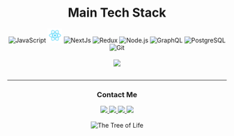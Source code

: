 <div align="center">
<h1>Main Tech Stack</h1>


<div>

<img title="JavaScript" alt="JavaScript" width="35px" src="https://upload.wikimedia.org/wikipedia/commons/thumb/9/99/Unofficial_JavaScript_logo_2.svg/768px-Unofficial_JavaScript_logo_2.svg.png"/>

<img title="React" alt="React" width="33px"  src="https://raw.githubusercontent.com/github/explore/80688e429a7d4ef2fca1e82350fe8e3517d3494d/topics/react/react.png" />

<img title="NextJs" alt="NextJs" width="33px" src="https://camo.githubusercontent.com/92ec9eb7eeab7db4f5919e3205918918c42e6772562afb4112a2909c1aaaa875/68747470733a2f2f6173736574732e76657263656c2e636f6d2f696d6167652f75706c6f61642f76313630373535343338352f7265706f7369746f726965732f6e6578742d6a732f6e6578742d6c6f676f2e706e67" /> 
  
<img title="Redux" alt="Redux" width="35px" src="https://img.icons8.com/color/48/000000/redux.png" />

<!---
<img title="HTML5" alt="HTML5" width="35px" src="https://raw.githubusercontent.com/github/explore/80688e429a7d4ef2fca1e82350fe8e3517d3494d/topics/html/html.png" />

<img title="CSS3" alt="CSS3" width="35px" src="https://raw.githubusercontent.com/github/explore/80688e429a7d4ef2fca1e82350fe8e3517d3494d/topics/css/css.png" />
--->

<img title="Node.js" alt="Node.js" width="40px" src="https://img.icons8.com/color/452/nodejs.png" />

<img title="GraphQL" alt="GraphQL" width="35px" src="https://img.icons8.com/color/48/000000/graphql.png" />
  
<img title="PostgreSQL" alt="PostgreSQL" width="35px" src="https://img.icons8.com/color/48/000000/postgreesql.png" />

<!-- <img title="Apollo Client" alt="Apollo Client" width="35px" src="https://img.icons8.com/color/48/000000/apollo.png"/> -->
  
<img title="Git" alt="Git" width="35px" src="https://git-scm.com/images/logos/downloads/Git-Icon-1788C.png" />
  
  
</div>
  
  <br />
  
<div>
    <a href="https://github.com/danielbellmas">
      <img align="center" src="https://github-readme-stats.vercel.app/api/top-langs/?username=danielbellmas&exclude_repo=CookStore&layout=compact&theme=tokyonight&langs_count=7" />
    </a>
</div>

<br />
  

  
---
  
<div align="center">
  
  <h3>Contact Me</h3>
  
  <div>
    <a href="https://www.linkedin.com/in/daniel-bellmas/">
      <img src="https://img.shields.io/badge/LinkedIn-0077B5?style=for-the-badge&logo=linkedin&logoColor=0e76a8&color=black">
    </a>
    <a href="https://stackoverflow.com/users/14831834/daniel-bellmas">
      <img src="https://img.shields.io/badge/Stack_Overflow-FE7A16?style=for-the-badge&logo=stack-overflow&logoColor=ef8236&color=black">
    </a>
    <a href="https://dev.to/danielbellmas">
      <img src="https://img.shields.io/badge/dev.to-0A0A0A?style=for-the-badge&logo=dev.to&logoColor=white"/>
    </a>
    <a href="https://medium.com/@dbalmas7">
      <img src="https://img.shields.io/badge/Medium-12100E?style=for-the-badge&logo=medium&logoColor=white"/>
    </a>
  </div> 
   
</div>
  
<br />
  
<img alt="The Tree of Life" src="https://user-images.githubusercontent.com/76179660/136558695-b3462e1a-8f29-4b7a-87c3-1e9d8aaa7829.png" />
  
</div>

